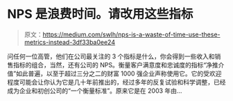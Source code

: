 # NPS 是浪费时间。请改用这些指标

> 原文：<https://medium.com/swlh/nps-is-a-waste-of-time-use-these-metrics-instead-3df33ba0ee24>

问任何一位高管，他们在公司最关注的 3 个指标是什么，你会得到一些收入和销售指标的组合，当然，还有公司的 NPS。衡量客户满意度和忠诚度的指标“净推介值”如此普遍，以至于超过三分之二的财富 1000 强企业声称使用它。它的受欢迎程度可能会让你认为它是几十年前推出的，经过多年的反复试验和科学调整，已经成为企业和初创公司的“一个衡量标准”。原来它是在 2003 年由…